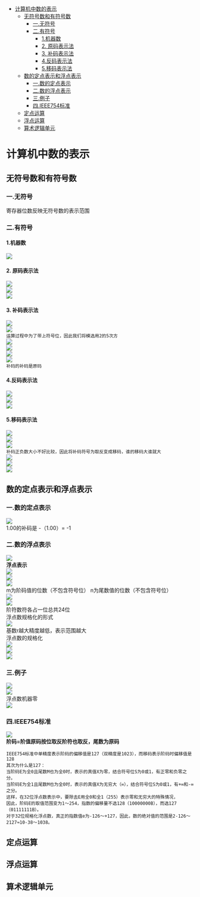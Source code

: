 
<!-- @import "[TOC]" {cmd="toc" depthFrom=1 depthTo=6 orderedList=false} -->

<!-- code_chunk_output -->

- [计算机中数的表示](#计算机中数的表示)
  - [无符号数和有符号数](#无符号数和有符号数)
    - [一.无符号](#一无符号)
    - [二.有符号](#二有符号)
      - [1.机器数](#1机器数)
      - [2. 原码表示法](#2-原码表示法)
      - [3. 补码表示法](#3-补码表示法)
      - [4.反码表示法](#4反码表示法)
      - [5.移码表示法](#5移码表示法)
  - [数的定点表示和浮点表示](#数的定点表示和浮点表示)
    - [一.数的定点表示](#一数的定点表示)
    - [二.数的浮点表示](#二数的浮点表示)
    - [三.例子](#三例子)
    - [四.IEEE754标准](#四ieee754标准)
  - [定点运算](#定点运算)
  - [浮点运算](#浮点运算)
  - [算术逻辑单元](#算术逻辑单元)

<!-- /code_chunk_output -->

# 计算机中数的表示
## 无符号数和有符号数
### 一.无符号
寄存器位数反映无符号数的表示范围
### 二.有符号
#### 1.机器数
![](./img/img1.png)<br>
#### 2. 原码表示法
![](./img/img2.png)<br>
![](./img/img3.png)<br>
![](./img/img4.png)<br>
#### 3. 补码表示法
![](./img/img5.png)<br>
![](./img/img6.png)<br>
`运算过程中为了带上符号位，因此我们将模选用2的5次方`<br>
![](./img/img7.png)<br>
![](./img/img8.png)<br>
![](./img/img9.png)<br>
![](./img/img13.png)<br>
`补码的补码是原码`<br>
#### 4.反码表示法
![](./img/img10.png)<br>
![](./img/img11.png)<br>
![](./img/img12.png)<br>
#### 5.移码表示法
![](./img/img14.png)<br>
![](./img/img15.png)<br>
![](./img/16.png)<br>
`补码正负数大小不好比较，因此将补码符号为取反变成移码，谁的移码大谁就大`<br>
![](./img/17.png)<br>
![](./img/18.png)<br>
![](./img/19.png)<br>
## 数的定点表示和浮点表示
### 一.数的定点表示
![](./img/20.png)<br>
1.00的补码是 -（1.00）= -1<br>
### 二.数的浮点表示
![](./img/21.png)<br>
__浮点表示__<br>
![](./img/22.png)<br>
![](./img/23.png)<br>
![](./img/24.png)<br>
m为阶码值的位数（不包含符号位）  n为尾数值的位数（不包含符号位）<br>
![](./img/25.png)<br>
![](./img/26.png)<br>
阶符数符各占一位总共24位<br>
浮点数规格化的形式<br>
![](./img/27.png)<br>
基数r越大精度越低，表示范围越大<br>
浮点数的规格化<br>
![](./img/28.png)<br>
![](./img/29.png)<br>
![](./img/30.png)<br>
### 三.例子
![](./img/31.png)<br>
![](./img/32.png)<br>
浮点数机器零<br>
![](./img/34.png)<br>
### 四.IEEE754标准
![](./img/33.png)<br>
__阶码=阶值原码按位取反阶符也取反，尾数为原码__
```
IEEE754标准中单精度表示阶码的偏移值是127（双精度是1023），而移码表示阶码时偏移值是128
其次为什么是127：
当阶码E为全0且尾数M也为全0时，表示的真值X为零，结合符号位S为0或1，有正零和负零之分。
当阶码E为全1且尾数M也为全0时，表示的真值X为无穷大（∞），结合符号位S为0或1，有+∞和-∞之分。
这样，在32位浮点数表示中，要除去E用全0和全1（255）表示零和无穷大的特殊情况，
因此，阶码E的取值范围变为1～254，指数的偏移量不选128（10000000B），而选127（01111111B）。
对于32位规格化浮点数，真正的指数值e为-126～+127，因此，数的绝对值的范围是2-126～2127≈10-38～1038。
```
## 定点运算

## 浮点运算

## 算术逻辑单元